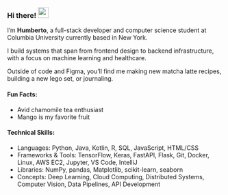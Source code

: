 ### Hi there! <img src="https://emojis.slackmojis.com/emojis/images/1536351075/4594/blob-wave.gif" width="25"/>

I’m **Humberto**, a full-stack developer and computer science student at Columbia University currently based in New York. 

I build systems that span from frontend design to backend infrastructure, with a focus on machine learning and healthcare.

Outside of code and Figma, you’ll find me making new matcha latte recipes, building a new lego set, or journaling. 

#### Fun Facts:

* Avid chamomile tea enthusiast
* Mango is my favorite fruit

#### Technical Skills:
* Languages: Python, Java, Kotlin, R, SQL, JavaScript, HTML/CSS
* Frameworks & Tools: TensorFlow, Keras, FastAPI, Flask, Git, Docker, Linux, AWS EC2, Jupyter, VS Code, IntelliJ
* Libraries: NumPy, pandas, Matplotlib, scikit-learn, seaborn
* Concepts: Deep Learning, Cloud Computing, Distributed Systems, Computer Vision, Data Pipelines, API Development
